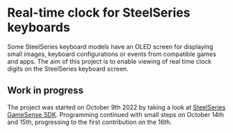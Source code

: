 # Real-time clock for SteelSeries keyboards

Some SteelSeries keyboard models have an OLED screen for displaying small images, keyboard configurations or events from compatible games and apps. The aim of this project is to enable viewing of real time clock digits on the SteelSeries keyboard screen.

## Work in progress
The project was started on October 9th 2022 by taking a look at [SteelSeries GameSense SDK](https://github.com/SteelSeries/gamesense-sdk). Programming continued with small steps on October 14th and 15th, progressing to the first contribution on the 16th.
